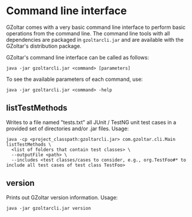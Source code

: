 # Command line interface

GZoltar comes with a very basic command line interface to perform basic
operations from the command line. The command line tools with all dependencies
are packaged in `gzoltarcli.jar` and are available with the GZoltar's
distribution package.

GZoltar's command line interface can be called as follows:

```
java -jar gzoltarcli.jar <command> [parameters]
```

To see the available parameters of each command, use:

```
java -jar gzoltarcli.jar <command> -help
```


## listTestMethods

Writes to a file named "tests.txt" all JUnit / TestNG unit test cases in a
provided set of directories and/or .jar files. Usage:

```
java -cp <project_classpath:gzoltarcli.jar> com.gzoltar.cli.Main listTestMethods \
  <list of folders that contain test classes> \
  --outputFile <path> \
  --includes <test classes/cases to consider, e.g., org.TestFoo#* to include all test cases of test class TestFoo>
```


## version

Prints out GZoltar version information. Usage:

```
java -jar gzoltarcli.jar version
```
